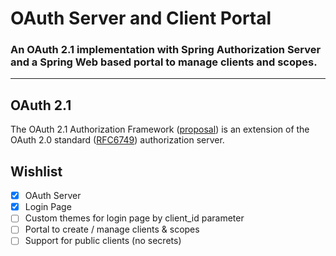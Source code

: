 # OAuth Server and Client Portal
### An OAuth 2.1 implementation with Spring Authorization Server and a Spring Web based portal to manage clients and scopes.

<hr>

## OAuth 2.1
The OAuth 2.1 Authorization Framework ([proposal](https://datatracker.ietf.org/doc/html/draft-ietf-oauth-v2-1-10)) is an extension of the OAuth 2.0 standard ([RFC6749](https://datatracker.ietf.org/doc/html/rfc6749)) authorization server. 

## Wishlist
- [x] OAuth Server
- [x] Login Page
- [ ] Custom themes for login page by client_id parameter
- [ ] Portal to create / manage clients & scopes
- [ ] Support for public clients (no secrets)
